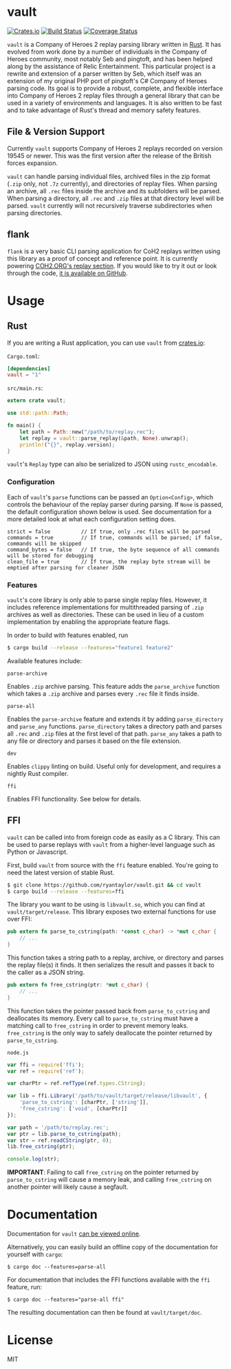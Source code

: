 # vault

[![Crates.io](https://img.shields.io/crates/v/vault.svg)](https://crates.io/crates/vault) [![Build Status](https://travis-ci.org/ryantaylor/vault.svg?branch=master)](https://travis-ci.org/ryantaylor/vault) [![Coverage Status](https://coveralls.io/repos/ryantaylor/vault/badge.svg?branch=master&service=github)](https://coveralls.io/github/ryantaylor/vault?branch=master)

`vault` is a Company of Heroes 2 replay parsing library written in [Rust](https://www.rust-lang.org/). It has evolved from work done by a number of individuals in the Company of Heroes community, most notably Seb and pingtoft, and has been helped along by the assistance of Relic Entertainment. This particular project is a rewrite and extension of a parser written by Seb, which itself was an extension of my original PHP port of pingtoft's C# Company of Heroes parsing code. Its goal is to provide a robust, complete, and flexible interface into Company of Heroes 2 replay files through a general library that can be used in a variety of environments and languages. It is also written to be fast and to take advantage of Rust's thread and memory safety features.

## File & Version Support

Currently `vault` supports Company of Heroes 2 replays recorded on version 19545 or newer. This was the first version after the release of the British forces expansion.

`vault` can handle parsing individual files, archived files in the zip format (`.zip` only, not `.7z` currently), and directories of replay files. When parsing an archive, all `.rec` files inside the archive and its subfolders will be parsed. When parsing a directory, all `.rec` and `.zip` files at that directory level will be parsed. `vault` currently will not recursively traverse subdirectories when parsing directories.

## flank

`flank` is a very basic CLI parsing application for CoH2 replays written using this library as a proof of concept and reference point. It is currently powering [COH2.ORG's replay section](http://coh2.org/replays). If you would like to try it out or look through the code, [it is available on GitHub](https://github.com/ryantaylor/flank).

# Usage

## Rust

If you are writing a Rust application, you can use `vault` from [crates.io](https://crates.io/crates/vault):

`Cargo.toml`:

```toml
[dependencies]
vault = "1"
```

`src/main.rs`:

```rust
extern crate vault;

use std::path::Path;

fn main() {
    let path = Path::new("/path/to/replay.rec");
    let replay = vault::parse_replay(&path, None).unwrap();
    println!("{}", replay.version);
}
```

`vault`'s `Replay` type can also be serialized to JSON using `rustc_encodable`.

### Configuration

Each of `vault`'s `parse` functions can be passed an `Option<Config>`, which controls the behaviour of the replay parser during parsing. If `None` is passed, the default configuration shown below is used. See documentation for a more detailed look at what each configuration setting does.

```text
strict = false          // If true, only .rec files will be parsed
commands = true         // If true, commands will be parsed; if false, commands will be skipped
command_bytes = false   // If true, the byte sequence of all commands will be stored for debugging
clean_file = true       // If true, the replay byte stream will be emptied after parsing for cleaner JSON
```

### Features

`vault`'s core library is only able to parse single replay files. However, it includes reference implementations for multithreaded parsing of `.zip` archives as well as directories. These can be used in lieu of a custom implementation by enabling the appropriate feature flags.

In order to build with features enabled, run

```bash
$ cargo build --release --features="feature1 feature2"
```

Available features include:

`parse-archive`

Enables `.zip` archive parsing. This feature adds the `parse_archive` function which takes a `.zip` archive and parses every `.rec` file it finds inside.

`parse-all`

Enables the `parse-archive` feature and extends it by adding `parse_directory` and `parse_any` functions. `parse_directory` takes a directory path and parses all `.rec` and `.zip` files at the first level of that path. `parse_any` takes a path to any file or directory and parses it based on the file extension.

`dev`

Enables `clippy` linting on build. Useful only for development, and requires a nightly Rust compiler.

`ffi`

Enables FFI functionality. See below for details.

## FFI

`vault` can be called into from foreign code as easily as a C library. This can be used to parse replays with `vault` from a higher-level language such as Python or Javascript.

First, build `vault` from source with the `ffi` feature enabled. You're going to need the latest version of stable Rust.

```bash
$ git clone https://github.com/ryantaylor/vault.git && cd vault
$ cargo build --release --features=ffi
```

The library you want to be using is `libvault.so`, which you can find at `vault/target/release`. This library exposes two external functions for use over FFI:

```rust
pub extern fn parse_to_cstring(path: *const c_char) -> *mut c_char {
    // ...
}
```

This function takes a string path to a replay, archive, or directory and parses the replay file(s) it finds. It then serializes the result and passes it back to the caller as a JSON string.

```rust
pub extern fn free_cstring(ptr: *mut c_char) {
    // ...
}
```

This function takes the pointer passed back from `parse_to_cstring` and deallocates its memory. Every call to `parse_to_cstring` must have a matching call to `free_cstring` in order to prevent memory leaks. `free_cstring` is the only way to safely deallocate the pointer returned by `parse_to_cstring`.

`node.js`

```javascript
var ffi = require('ffi');
var ref = require('ref');

var charPtr = ref.refType(ref.types.CString);

var lib = ffi.Library('/path/to/vault/target/release/libvault', {
    'parse_to_cstring': [charPtr, ['string']],
    'free_cstring': ['void', [charPtr]]
});

var path = '/path/to/replay.rec';
var ptr = lib.parse_to_cstring(path);
var str = ref.readCString(ptr, 0);
lib.free_cstring(ptr);

console.log(str);
```

**IMPORTANT**: Failing to call `free_cstring` on the pointer returned by `parse_to_cstring` will cause a memory leak, and calling `free_cstring` on another pointer will likely cause a segfault.

# Documentation

Documentation for `vault` [can be viewed online](http://ryantaylor.github.io/vault/vault/index.html).

Alternatively, you can easily build an offline copy of the documentation for yourself with `cargo`:

```
$ cargo doc --features=parse-all
```

For documentation that includes the FFI functions available with the `ffi` feature, run:

```
$ cargo doc --features="parse-all ffi"
```

The resulting documentation can then be found at `vault/target/doc`.

# License

MIT

